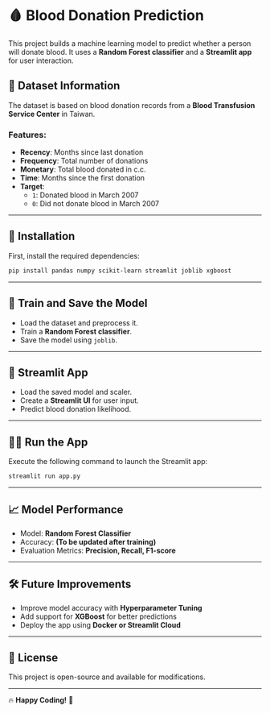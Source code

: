 # 🩸 Blood Donation Prediction

This project builds a machine learning model to predict whether a person will donate blood. It uses a **Random Forest classifier** and a **Streamlit app** for user interaction.

## 📂 Dataset Information

The dataset is based on blood donation records from a **Blood Transfusion Service Center** in Taiwan.

### **Features:**
- **Recency**: Months since last donation
- **Frequency**: Total number of donations
- **Monetary**: Total blood donated in c.c.
- **Time**: Months since the first donation
- **Target**:  
  - `1`: Donated blood in March 2007  
  - `0`: Did not donate blood in March 2007  

---

## 🚀 Installation

First, install the required dependencies:

```bash
pip install pandas numpy scikit-learn streamlit joblib xgboost
```

---

## 📌 Train and Save the Model

- Load the dataset and preprocess it.
- Train a **Random Forest classifier**.
- Save the model using `joblib`.

---

## 🎨 Streamlit App

- Load the saved model and scaler.
- Create a **Streamlit UI** for user input.
- Predict blood donation likelihood.

---

## 🏃‍♂️ Run the App

Execute the following command to launch the Streamlit app:

```bash
streamlit run app.py
```

---

## 📈 Model Performance

- Model: **Random Forest Classifier**
- Accuracy: **(To be updated after training)**
- Evaluation Metrics: **Precision, Recall, F1-score**
  
---

## 🛠 Future Improvements

- Improve model accuracy with **Hyperparameter Tuning**
- Add support for **XGBoost** for better predictions
- Deploy the app using **Docker or Streamlit Cloud**

---

## 📜 License

This project is open-source and available for modifications.

---

🔥 **Happy Coding!** 🚀
